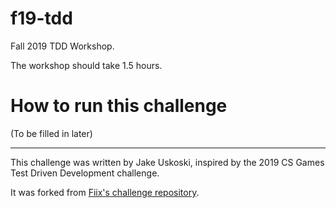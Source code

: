 # f19-tdd

Fall 2019 TDD Workshop.

The workshop should take 1.5 hours.

# How to run this challenge

(To be filled in later)

---

This challenge was written by Jake Uskoski, inspired by the 2019 CS Games Test Driven Development challenge.

It was forked from [Fiix's challenge repository](https://github.com/macmms/university-challenges).
